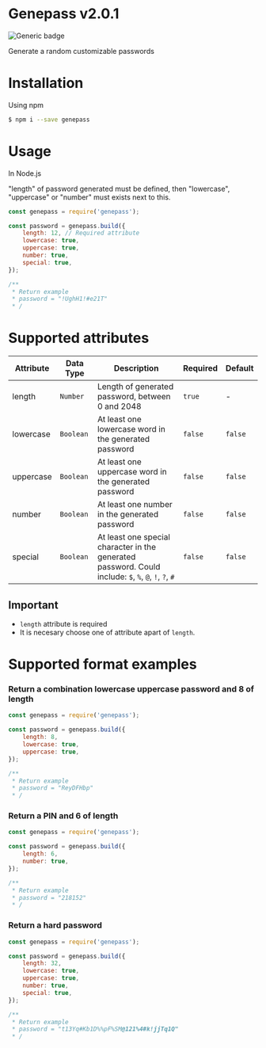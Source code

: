 # Genepass v2.0.1
![Generic badge](https://img.shields.io/badge/Version-2.0.1-green.svg)

Generate a random customizable passwords

# Installation
Using npm
```bash
$ npm i --save genepass
```
# Usage
In Node.js

"length" of password generated must be defined, then "lowercase", "uppercase" or "number" must exists next to this. 
```js
const genepass = require('genepass');

const password = genepass.build({
    length: 12, // Required attribute
    lowercase: true,
    uppercase: true,
    number: true,
    special: true,
});

/**
 * Return example
 * password = "!UghH1!#e21T"
 * /
```
# Supported attributes
| Attribute | Data Type | Description | Required | Default |
| --- | --- | --- | --- | --- |
| length | `Number` | Length of generated password, between 0 and 2048 | `true` | - |
| lowercase | `Boolean` | At least one lowercase word in the generated password  | `false` | `false` |
| uppercase | `Boolean` | At least one uppercase word in the generated password | `false` | `false` |
| number | `Boolean` | At least one number in the generated password | `false` | `false` |
| special | `Boolean` | At least one special character in the generated password. Could include: `$`, `%`, `@`, `!`, `?`, `#` | `false` | `false` |

## Important
- `length` attribute is required
- It is necesary choose one of attribute apart of `length`.

# Supported format examples

### Return a combination lowercase uppercase password and 8 of length
```js
const genepass = require('genepass');

const password = genepass.build({
    length: 8,
    lowercase: true,
    uppercase: true,
});

/**
 * Return example
 * password = "ReyDFHbp"
 * /
```

### Return a PIN and 6 of length
```js
const genepass = require('genepass');

const password = genepass.build({
    length: 6,
    number: true,
});

/**
 * Return example
 * password = "218152"
 * /
```

### Return a hard password
```js
const genepass = require('genepass');

const password = genepass.build({
    length: 32,
    lowercase: true,
    uppercase: true,
    number: true,
    special: true,
});

/**
 * Return example
 * password = "t13Yq#Kb1D%%pF%SM@121%4#k!jjTq1Q"
 * /
```